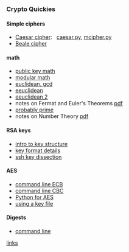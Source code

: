 ### Crypto Quickies

#### Simple ciphers
- [Caesar cipher](caesar.md): &nbsp;   [caesar.py](
caesar.py), [mcipher.py](mcipher.py)
- [Beale cipher](Beale_cipher.md)

#### math
- [public key math](public-key_math.md)
- [modular math](modular_math.md)
- [euclidean, gcd](euclidean.md)
- [eeuclidean](ee1.md)
- [eeuclidean 2](ee2.md)
- notes on Fermat and Euler's Theorems [pdf](euler.pdf)
- [probably prime](probably_prime.md)
- notes on Number Theory [pdf](number_theory.pdf)

#### RSA keys
- [intro to key structure](RSA_key_intro.md)
- [key format details](RSA_key_formats.md)
- [ssh key dissection](RSA_key_ssh.md)

#### AES
- [command line ECB](openssl-aes-ecb.md)
- [command line CBC](openssl-aes-cbc.md)
- [Python for AES](python-aes.md)
- [using a key file](aes_key_file.md)

#### Digests
- [command line](openssl-digests.md)

[links](resources.md)
